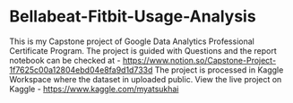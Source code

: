 # Bellabeat-Fitbit-Usage-Analysis
This is my Capstone project of Google Data Analytics Professional Certificate Program. 
The project is guided with Questions and the report notebook can be checked at - https://www.notion.so/Capstone-Project-1f7625c00a12804ebd04e8fa9d1d733d
The project is processed in Kaggle Workspace where the dataset in uploaded public.
View the live project on Kaggle - https://www.kaggle.com/myatsukhai
